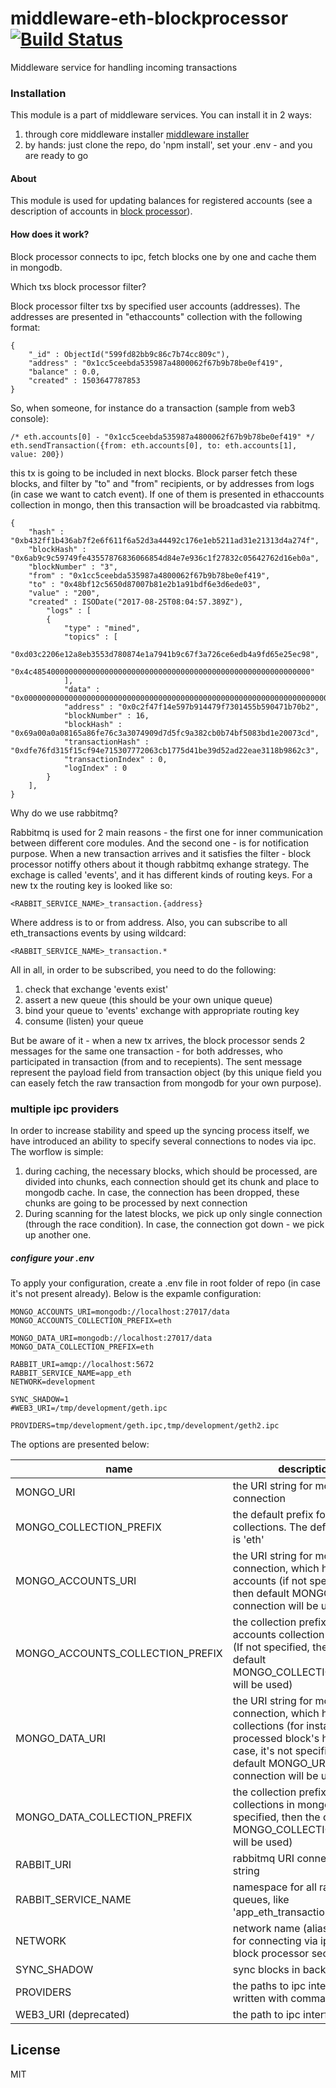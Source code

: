 # middleware-eth-blockprocessor [![Build Status](https://travis-ci.org/ChronoBank/middleware-eth-blockprocessor.svg?branch=master)](https://travis-ci.org/ChronoBank/middleware-eth-blockprocessor)

Middleware service for handling incoming transactions

### Installation

This module is a part of middleware services. You can install it in 2 ways:

1) through core middleware installer  [middleware installer](https://github.com/ChronoBank/middleware)
2) by hands: just clone the repo, do 'npm install', set your .env - and you are ready to go

#### About
This module is used for updating balances for registered accounts (see a description of accounts in [block processor](https://github.com/ChronoBank/middleware-eth-blockprocessor)).


#### How does it work?

Block processor connects to ipc, fetch blocks one by one and cache them in mongodb.

Which txs block processor filter?

Block processor filter txs by specified user accounts (addresses). The addresses are presented in "ethaccounts" collection with the following format:
```
{
    "_id" : ObjectId("599fd82bb9c86c7b74cc809c"),
    "address" : "0x1cc5ceebda535987a4800062f67b9b78be0ef419",
    "balance" : 0.0,
    "created" : 1503647787853
}
```

So, when someone, for instance do a transaction (sample from web3 console):
```
/* eth.accounts[0] - "0x1cc5ceebda535987a4800062f67b9b78be0ef419" */
eth.sendTransaction({from: eth.accounts[0], to: eth.accounts[1], value: 200})
```

this tx is going to be included in next blocks. Block parser fetch these blocks, and filter by "to" and "from" recipients, or by addresses from logs (in case we want to catch event).
If one of them is presented in ethaccounts collection in mongo, then this transaction will be broadcasted via rabbitmq.

```
{
    "hash" : "0xb432ff1b436ab7f2e6f611f6a52d3a44492c176e1eb5211ad31e21313d4a274f",
    "blockHash" : "0x6ab9c9c59749fe43557876836066854d84e7e936c1f27832c05642762d16eb0a",
    "blockNumber" : "3",
    "from" : "0x1cc5ceebda535987a4800062f67b9b78be0ef419",
    "to" : "0x48bf12c5650d87007b81e2b1a91bdf6e3d6ede03",
    "value" : "200",
    "created" : ISODate("2017-08-25T08:04:57.389Z"),
        "logs" : [
        {
            "type" : "mined",
            "topics" : [
                "0xd03c2206e12a8eb3553d780874e1a7941b9c67f3a726ce6edb4a9fd65e25ec98",
                "0x4c48540000000000000000000000000000000000000000000000000000000000"
            ],
            "data" : "0x00000000000000000000000000000000000000000000000000000000000000000000000000000000000000004720d48945567aae0d30996288a7d150cad4486a",
            "address" : "0x0c2f47f14e597b914479f7301455b590471b70b2",
            "blockNumber" : 16,
            "blockHash" : "0x69a00a0a08165a86fe76c3a3074909d7d5fc9a382cb0b74bf5083bd1e20073cd",
            "transactionHash" : "0xdfe76fd315f15cf94e715307772063cb1775d41be39d52ad22eae3118b9862c3",
            "transactionIndex" : 0,
            "logIndex" : 0
        }
    ],
}
```

Why do we use rabbitmq?


Rabbitmq is used for 2 main reasons - the first one for inner communication between different core modules. And the second one - is for notification purpose. When a new transaction arrives and it satisfies the filter - block processor notiffy others about it though rabbitmq exhange strategy. The exchage is called 'events', and it has different kinds of routing keys. For a new tx the routing key is looked like so:

```
<RABBIT_SERVICE_NAME>_transaction.{address}
```
Where address is to or from address. Also, you can subscribe to all eth_transactions events by using wildcard:
```
<RABBIT_SERVICE_NAME>_transaction.*
```

All in all, in order to be subscribed, you need to do the following:
1) check that exchange 'events exist'
2) assert a new queue (this should be your own unique queue)
3) bind your queue to 'events' exchange with appropriate routing key
4) consume (listen) your queue


But be aware of it - when a new tx arrives, the block processor sends 2 messages for the same one transaction - for both addresses, who participated in transaction (from and to recepients). The sent message represent the payload field from transaction object (by this unique field you can easely fetch the raw transaction from mongodb for your own purpose).


### multiple ipc providers
In order to increase stability and speed up the syncing process itself, we have introduced an ability to specify several connections to nodes via ipc. The worflow is simple:
1) during caching, the necessary blocks, which should be processed, are divided into chunks, each connection should get its chunk and place to mongodb cache. In case, the connection has been dropped, these chunks are going to be processed by next connection
2) During scanning for the latest blocks, we pick up only single connection (through the race condition). In case, the connection got down - we pick up another one.


##### сonfigure your .env

To apply your configuration, create a .env file in root folder of repo (in case it's not present already).
Below is the expamle configuration:

```
MONGO_ACCOUNTS_URI=mongodb://localhost:27017/data
MONGO_ACCOUNTS_COLLECTION_PREFIX=eth

MONGO_DATA_URI=mongodb://localhost:27017/data
MONGO_DATA_COLLECTION_PREFIX=eth

RABBIT_URI=amqp://localhost:5672
RABBIT_SERVICE_NAME=app_eth
NETWORK=development

SYNC_SHADOW=1
#WEB3_URI=/tmp/development/geth.ipc

PROVIDERS=tmp/development/geth.ipc,tmp/development/geth2.ipc
```

The options are presented below:

| name | description|
| ------ | ------ |
| MONGO_URI   | the URI string for mongo connection
| MONGO_COLLECTION_PREFIX   | the default prefix for all mongo collections. The default value is 'eth'
| MONGO_ACCOUNTS_URI   | the URI string for mongo connection, which holds users accounts (if not specified, then default MONGO_URI connection will be used)
| MONGO_ACCOUNTS_COLLECTION_PREFIX   | the collection prefix for accounts collection in mongo (If not specified, then the default MONGO_COLLECTION_PREFIX will be used)
| MONGO_DATA_URI   | the URI string for mongo connection, which holds data collections (for instance, processed block's height). In case, it's not specified, then default MONGO_URI connection will be used)
| MONGO_DATA_COLLECTION_PREFIX   | the collection prefix for data collections in mongo (If not specified, then the default MONGO_COLLECTION_PREFIX will be used)
| RABBIT_URI   | rabbitmq URI connection string
| RABBIT_SERVICE_NAME   | namespace for all rabbitmq queues, like 'app_eth_transaction'
| NETWORK   | network name (alias)- is used for connecting via ipc (see block processor section)
| SYNC_SHADOW   | sync blocks in background
| PROVIDERS   | the paths to ipc interface, written with comma sign
| WEB3_URI (deprecated)   | the path to ipc interface

License
----

MIT